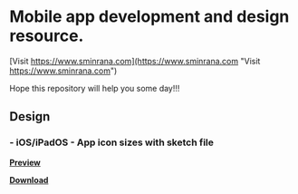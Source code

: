 # Mobile app development and design resource. 

[Visit https://www.sminrana.com](https://www.sminrana.com "Visit https://www.sminrana.com")

Hope this repository will help you some day!!!

## Design

###  - iOS/iPadOS - App icon sizes with sketch file 

[**Preview** ](https://raw.githubusercontent.com/sminrana/sminrana/main/design/iOS-iPad%20App%20Icon/iOS-iPadOS_app_icon_skelecton.png "**Preview** ")

[**Download**](https://raw.githubusercontent.com/sminrana/sminrana/main/design/iOS-iPad%20App%20Icon/iOS-iPadOS_app_icon_skelecton.sketch "**Download**")
